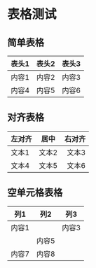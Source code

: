 # 表格测试

## 简单表格
| 表头1 | 表头2 | 表头3 |
|-------|-------|-------|
| 内容1 | 内容2 | 内容3 |
| 内容4 | 内容5 | 内容6 |

## 对齐表格
| 左对齐 | 居中 | 右对齐 |
|:-------|:----:|-------:|
| 文本1 | 文本2 | 文本3 |
| 文本4 | 文本5 | 文本6 |

## 空单元格表格
| 列1 | 列2 | 列3 |
|-----|-----|-----|
| 内容1 | | 内容3 |
| | 内容5 | |
| 内容7 | 内容8 | | 